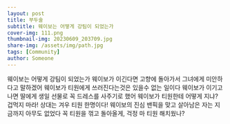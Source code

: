 ```yaml
---
layout: post
title: 부두술
subtitle: 웨이보는 어떻게 강팀이 되었는가
cover-img: 111.png
thumbnail-img: 20230609_203709.jpg
share-img: /assets/img/path.jpg
tags: [Community]
author: Someone
---
```


웨이보는 어떻게 강팀이 되었는가
웨이보가 이긴다면 고향에 돌아가서 그녀에게 미안하다고 말하겠어
웨이보가 티원에게 쓰러진다는것은 있을수 없는 일이다
웨이보가 이기고 나면 딸에게 생일 선물로 
꼭 드레스를 사주기로 했어
웨이보가 티원한테 어떻게 지냐?
겁먹지 마라! 상대는 겨우 티원 한명이다!
웨이보의 진심 밴픽을 맞고 살아남은 자는
지금까지 아무도 없었다
꼭 티원을 꺾고 돌아올게, 걱정 마
티원 해치웠나?
